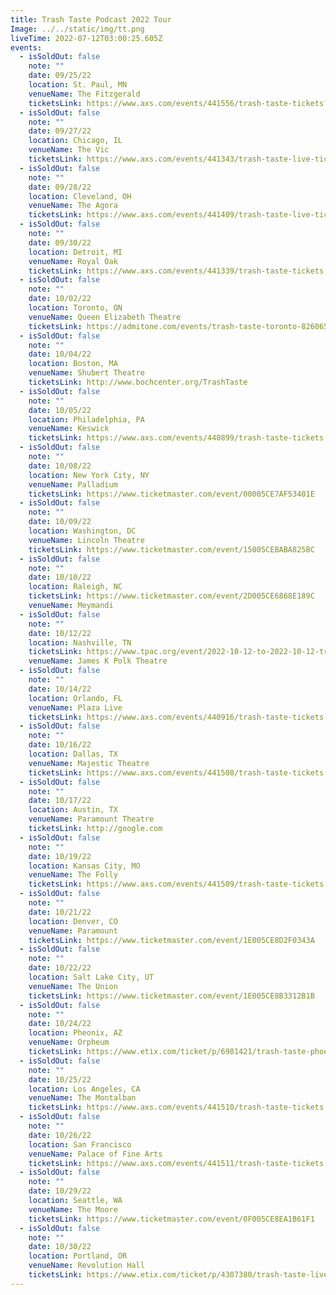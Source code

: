 ```yaml
---
title: Trash Taste Podcast 2022 Tour
Image: ../../static/img/tt.png
liveTime: 2022-07-12T03:00:25.605Z
events:
  - isSoldOut: false
    note: ""
    date: 09/25/22
    location: St. Paul, MN
    venueName: The Fitzgerald
    ticketsLink: https://www.axs.com/events/441556/trash-taste-tickets?skin=fitzgeraldtheater
  - isSoldOut: false
    note: ""
    date: 09/27/22
    location: Chicago, IL
    venueName: The Vic
    ticketsLink: https://www.axs.com/events/441343/trash-taste-live-tickets
  - isSoldOut: false
    note: ""
    date: 09/28/22
    location: Cleveland, OH
    venueName: The Agora
    ticketsLink: https://www.axs.com/events/441409/trash-taste-live-tickets
  - isSoldOut: false
    note: ""
    date: 09/30/22
    location: Detroit, MI
    venueName: Royal Oak
    ticketsLink: https://www.axs.com/events/441339/trash-taste-tickets
  - isSoldOut: false
    note: ""
    date: 10/02/22
    location: Toronto, ON
    venueName: Queen Elizabeth Theatre
    ticketsLink: https://admitone.com/events/trash-taste-toronto-8260658
  - isSoldOut: false
    note: ""
    date: 10/04/22
    location: Boston, MA
    venueName: Shubert Theatre
    ticketsLink: http://www.bochcenter.org/TrashTaste
  - isSoldOut: false
    note: ""
    date: 10/05/22
    location: Philadelphia, PA
    venueName: Keswick
    ticketsLink: https://www.axs.com/events/440899/trash-taste-tickets
  - isSoldOut: false
    note: ""
    date: 10/08/22
    location: New York City, NY
    venueName: Palladium
    ticketsLink: https://www.ticketmaster.com/event/00005CE7AF53401E
  - isSoldOut: false
    note: ""
    date: 10/09/22
    location: Washington, DC
    venueName: Lincoln Theatre
    ticketsLink: https://www.ticketmaster.com/event/15005CEBABA825BC
  - isSoldOut: false
    note: ""
    date: 10/10/22
    location: Raleigh, NC
    ticketsLink: https://www.ticketmaster.com/event/2D005CE6868E189C
    venueName: Meymandi
  - isSoldOut: false
    note: ""
    date: 10/12/22
    location: Nashville, TN
    ticketsLink: https://www.tpac.org/event/2022-10-12-to-2022-10-12-trash-taste
    venueName: James K Polk Theatre
  - isSoldOut: false
    note: ""
    date: 10/14/22
    location: Orlando, FL
    venueName: Plaza Live
    ticketsLink: https://www.axs.com/events/440916/trash-taste-tickets
  - isSoldOut: false
    note: ""
    date: 10/16/22
    location: Dallas, TX
    venueName: Majestic Theatre
    ticketsLink: https://www.axs.com/events/441508/trash-taste-tickets
  - isSoldOut: false
    note: ""
    date: 10/17/22
    location: Austin, TX
    venueName: Paramount Theatre
    ticketsLink: http://google.com
  - isSoldOut: false
    note: ""
    date: 10/19/22
    location: Kansas City, MO
    venueName: The Folly
    ticketsLink: https://www.axs.com/events/441509/trash-taste-tickets
  - isSoldOut: false
    note: ""
    date: 10/21/22
    location: Denver, CO
    venueName: Paramount
    ticketsLink: https://www.ticketmaster.com/event/1E005CE8D2F0343A
  - isSoldOut: false
    note: ""
    date: 10/22/22
    location: Salt Lake City, UT
    venueName: The Union
    ticketsLink: https://www.ticketmaster.com/event/1E005CE8B3312B1B
  - isSoldOut: false
    note: ""
    date: 10/24/22
    location: Pheonix, AZ
    venueName: Orpheum
    ticketsLink: https://www.etix.com/ticket/p/6981421/trash-taste-phoenix-orpheum-theatre-phoenix
  - isSoldOut: false
    note: ""
    date: 10/25/22
    location: Los Angeles, CA
    venueName: The Montalban
    ticketsLink: https://www.axs.com/events/441510/trash-taste-tickets
  - isSoldOut: false
    note: ""
    date: 10/26/22
    location: San Francisco
    venueName: Palace of Fine Arts
    ticketsLink: https://www.axs.com/events/441511/trash-taste-tickets
  - isSoldOut: false
    note: ""
    date: 10/29/22
    location: Seattle, WA
    venueName: The Moore
    ticketsLink: https://www.ticketmaster.com/event/0F005CE8EA1B61F1
  - isSoldOut: false
    note: ""
    date: 10/30/22
    location: Portland, OR
    venueName: Revolution Hall
    ticketsLink: https://www.etix.com/ticket/p/4307380/trash-taste-live-portland-revolution-hall
---
```

